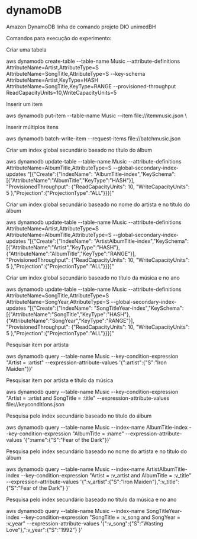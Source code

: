 # dynamoDB
Amazon DynamoDB linha de comando projeto DIO unimedBH

Comandos para execução do experimento:

Criar uma tabela

aws dynamodb create-table
--table-name Music
--attribute-definitions
AttributeName=Artist,AttributeType=S
AttributeName=SongTitle,AttributeType=S
--key-schema
AttributeName=Artist,KeyType=HASH
AttributeName=SongTitle,KeyType=RANGE
--provisioned-throughput
ReadCapacityUnits=10,WriteCapacityUnits=5

Inserir um item

aws dynamodb put-item
--table-name Music
--item file://itemmusic.json \

Inserir múltiplos itens

aws dynamodb batch-write-item
--request-items file://batchmusic.json

Criar um index global secundário baeado no título do álbum

aws dynamodb update-table
--table-name Music
--attribute-definitions AttributeName=AlbumTitle,AttributeType=S
--global-secondary-index-updates
"[{"Create":{"IndexName": "AlbumTitle-index","KeySchema":[{"AttributeName":"AlbumTitle","KeyType":"HASH"}],
"ProvisionedThroughput": {"ReadCapacityUnits": 10, "WriteCapacityUnits": 5 },"Projection":{"ProjectionType":"ALL"}}}]"

Criar um index global secundário baseado no nome do artista e no título do álbum

aws dynamodb update-table
--table-name Music
--attribute-definitions
AttributeName=Artist,AttributeType=S
AttributeName=AlbumTitle,AttributeType=S
--global-secondary-index-updates
"[{"Create":{"IndexName": "ArtistAlbumTitle-index","KeySchema":[{"AttributeName":"Artist","KeyType":"HASH"}, {"AttributeName":"AlbumTitle","KeyType":"RANGE"}],
"ProvisionedThroughput": {"ReadCapacityUnits": 10, "WriteCapacityUnits": 5 },"Projection":{"ProjectionType":"ALL"}}}]"

Criar um index global secundário baseado no título da música e no ano

aws dynamodb update-table
--table-name Music
--attribute-definitions
AttributeName=SongTitle,AttributeType=S
AttributeName=SongYear,AttributeType=S
--global-secondary-index-updates
"[{"Create":{"IndexName": "SongTitleYear-index","KeySchema":[{"AttributeName":"SongTitle","KeyType":"HASH"}, {"AttributeName":"SongYear","KeyType":"RANGE"}],
"ProvisionedThroughput": {"ReadCapacityUnits": 10, "WriteCapacityUnits": 5 },"Projection":{"ProjectionType":"ALL"}}}]"

Pesquisar item por artista

aws dynamodb query
--table-name Music
--key-condition-expression "Artist = :artist"
--expression-attribute-values '{":artist":{"S":"Iron Maiden"}}'

Pesquisar item por artista e título da música

aws dynamodb query
--table-name Music
--key-condition-expression "Artist = :artist and SongTitle = :title"
--expression-attribute-values file://keyconditions.json

Pesquisa pelo index secundário baseado no título do álbum

aws dynamodb query
--table-name Music
--index-name AlbumTitle-index
--key-condition-expression "AlbumTitle = :name"
--expression-attribute-values '{":name":{"S":"Fear of the Dark"}}'

Pesquisa pelo index secundário baseado no nome do artista e no título do álbum

aws dynamodb query
--table-name Music
--index-name ArtistAlbumTitle-index
--key-condition-expression "Artist = :v_artist and AlbumTitle = :v_title"
--expression-attribute-values '{":v_artist":{"S":"Iron Maiden"},":v_title":{"S":"Fear of the Dark"} }'

Pesquisa pelo index secundário baseado no título da música e no ano

aws dynamodb query
--table-name Music
--index-name SongTitleYear-index
--key-condition-expression "SongTitle = :v_song and SongYear = :v_year"
--expression-attribute-values '{":v_song":{"S":"Wasting Love"},":v_year":{"S":"1992"} }'
